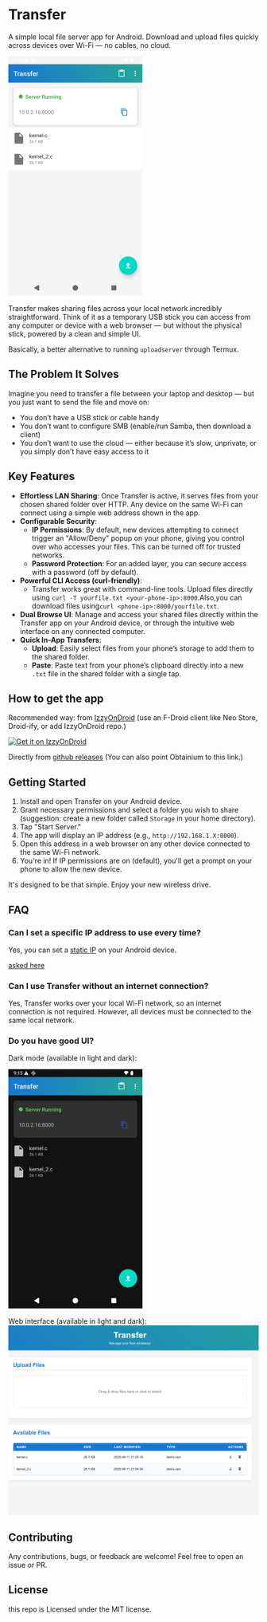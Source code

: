 # Transfer

A simple local file server app for Android. Download and upload files quickly across devices over Wi-Fi — no cables, no cloud.

![screenshot of the app](data/screenshot_rect3.png)

Transfer makes sharing files across your local network incredibly straightforward. Think of it as a temporary USB stick you can access from any computer or device with a web browser — but without the physical stick, powered by a clean and simple UI.

Basically, a better alternative to running `uploadserver` through Termux.

## The Problem It Solves

Imagine you need to transfer a file between your laptop and desktop — but you just want to send the file and move on:

* You don’t have a USB stick or cable handy
* You don’t want to configure SMB (enable/run Samba, then download a client)
* You don’t want to use the cloud — either because it’s slow, unprivate, or you simply don’t have easy access to it

## Key Features

* **Effortless LAN Sharing**: Once Transfer is active, it serves files from your chosen shared folder over HTTP. Any device on the same Wi-Fi can connect using a simple web address shown in the app.
* **Configurable Security**:
    * **IP Permissions**: By default, new devices attempting to connect trigger an "Allow/Deny" popup on your phone, giving you control over who accesses your files. This can be turned off for trusted networks.
    * **Password Protection**: For an added layer, you can secure access with a password (off by default).
* **Powerful CLI Access (curl-friendly)**:
    * Transfer works great with command-line tools. Upload files directly using `curl -T yourfile.txt <your-phone-ip>:8000`.Also,you can download files using`curl <phone-ip>:8000/yourfile.txt`.
* **Dual Browse UI**: Manage and access your shared files directly within the Transfer app on your Android device, or through the intuitive web interface on any connected computer.
* **Quick In-App Transfers**:
    * **Upload**: Easily select files from your phone’s storage to add them to the shared folder.
    * **Paste**: Paste text from your phone’s clipboard directly into a new `.txt` file in the shared folder with a single tap.

## How to get the app
Recommended way:
from [IzzyOnDroid](https://apt.izzysoft.de/fdroid/index/apk/com.matanh.transfer) (use an F-Droid client like Neo Store, Droid-ify, or add IzzyOnDroid repo.)

  <a href="https://apt.izzysoft.de/fdroid/index/apk/com.matanh.transfer">
    <img alt="Get it on IzzyOnDroid" src="https://gitlab.com/IzzyOnDroid/repo/-/raw/master/assets/IzzyOnDroidButtonGreyBorder_nofont.png" height="54">
  </a>

Directly from [github releases](https://github.com/matan-h/Transfer/releases) (You can also point Obtainium to this link.)


## Getting Started

1. Install and open Transfer on your Android device.
2. Grant necessary permissions and select a folder you wish to share (suggestion: create a new folder called `Storage` in your home directory).
3. Tap "Start Server."
4. The app will display an IP address (e.g., `http://192.168.1.X:8000`).
5. Open this address in a web browser on any other device connected to the same Wi-Fi network.
6. You're in! If IP permissions are on (default), you'll get a prompt on your phone to allow the new device.

It's designed to be that simple. Enjoy your new wireless drive.

## FAQ
### Can I set a specific IP address to use every time?
Yes, you can set a [static IP](https://junipersys.com/support/article/14695) on your Android device.

[asked here](https://www.reddit.com/r/fossdroid/comments/1l3yi6m/comment/mw9t8lt)

### Can I use Transfer without an internet connection?
Yes, Transfer works over your local Wi-Fi network, so an internet connection is not required. However, all devices must be connected to the same local network.

### Do you have good UI?
Dark mode (available in light and dark):

![dark mode screenshot](data/dark_mode.png)

Web interface (available in light and dark):
![web UI screenshot](data/web-interface.png)

## Contributing

Any contributions, bugs, or feedback are welcome!
Feel free to open an issue or PR.

## License
this repo is Licensed under the MIT license.